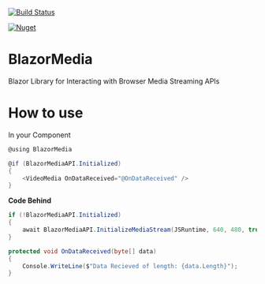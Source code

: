 [![Build Status](https://dev.azure.com/rawriclark/BlazorMedia/_apis/build/status/BlazorMedia-CI?branchName=master)](https://dev.azure.com/rawriclark/BlazorMedia/_build/latest?definitionId=1&branchName=master)

[![Nuget](https://img.shields.io/nuget/v/BlazorMedia)](https://www.nuget.org/packages/BlazorMedia/)

# BlazorMedia
Blazor Library for Interacting with Browser Media Streaming APIs

# How to use

In your Component
```C#
@using BlazorMedia
```
```C#
@if (BlazorMediaAPI.Initialized)
{
    <VideoMedia OnDataReceived="@OnDataReceived" />
}
```
**Code Behind**

```C#
if (!BlazorMediaAPI.Initialized)
{
    await BlazorMediaAPI.InitializeMediaStream(JSRuntime, 640, 480, true);
}
```

```C#
protected void OnDataReceived(byte[] data)
{
    Console.WriteLine($"Data Recieved of length: {data.Length}");
}
```
